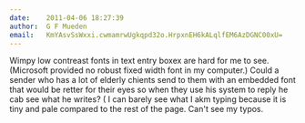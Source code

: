 ```yaml
---
date:    2011-04-06 18:27:39
author:  G F Mueden
email:   KmYAsvSsWxxi.cwmamrwUgkqpd32o.HrpxnEH6kALqlfEM6AzDGNC00xU=
---
```


Wimpy low contreast fonts in text entry boxex are hard for me to
see. (Microsoft provided no robust fixed width font in my computer.)
Could a sender who has a lot of elderly chients send to them with an
embedded font that would be retter for their eyes so when they use his
system to reply he cab see what he writes?  ( I can barely see what I
akm typing because it is tiny and pale compared to the rest of the
page.  Can't see my typos.
